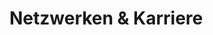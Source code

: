 # Netzwerken & Karriere

<!--kurzer Einleitungstext und ggf. Auflisten der Kapitel-->

<!-- evtl. Verweis auf 
[Abschnitt "Arbeiten bei NADOO-IT", Kapitel "Training und Vorbereitung"](/docs/02-arbeiten_bei_nadoo/02-training_und_vorbereitung/README.md) 
an passender Stelle im Abschnitt/in den Kapiteln 

Stichwort: berufliche Förderung von / Vorbereitung von NADOO-IT auf zukünftiges Berufsleben-->